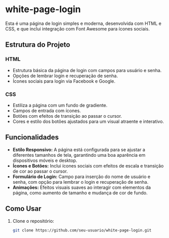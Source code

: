 # white-page-login

Esta é uma página de login simples e moderna, desenvolvida com HTML e CSS, e que inclui integração com Font Awesome para ícones sociais.

## Estrutura do Projeto

### HTML
- Estrutura básica da página de login com campos para usuário e senha.
- Opções de lembrar login e recuperação de senha.
- Ícones sociais para login via Facebook e Google.

### CSS
- Estiliza a página com um fundo de gradiente.
- Campos de entrada com ícones.
- Botões com efeitos de transição ao passar o cursor.
- Cores e estilo dos botões ajustados para um visual atraente e interativo.

## Funcionalidades

- **Estilo Responsivo:** A página está configurada para se ajustar a diferentes tamanhos de tela, garantindo uma boa aparência em dispositivos móveis e desktop.
- **Ícones e Botões:** Inclui ícones sociais com efeitos de escala e transição de cor ao passar o cursor.
- **Formulário de Login:** Campo para inserção do nome de usuário e senha, com opção para lembrar o login e recuperação de senha.
- **Animações:** Efeitos visuais suaves ao interagir com elementos da página, como aumento de tamanho e mudança de cor de fundo.

## Como Usar

1. Clone o repositório:
   ```bash
   git clone https://github.com/seu-usuario/white-page-login.git
